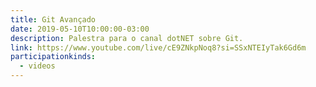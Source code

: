 ```yaml
---
title: Git Avançado
date: 2019-05-10T10:00:00-03:00
description: Palestra para o canal dotNET sobre Git.
link: https://www.youtube.com/live/cE9ZNkpNoq8?si=SSxNTEIyTak6Gd6m
participationkinds:
  - videos
---
```

